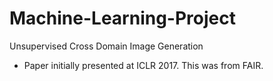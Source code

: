 # Machine-Learning-Project
Unsupervised Cross Domain Image Generation
* Paper initially presented at ICLR 2017. This was from FAIR.
